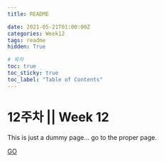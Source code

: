 ```yaml
---
title: README

date: 2021-05-21T01:00:00Z
categories: Week12
tags: readme
hidden: True

# 목차
toc: true  
toc_sticky: true
toc_label: "Table of Contents" 
---
```


# 12주차 || Week 12

This is just a dummy page... go to the proper page.

[GO]({{site.baseurl}}/week12/readme_week12)